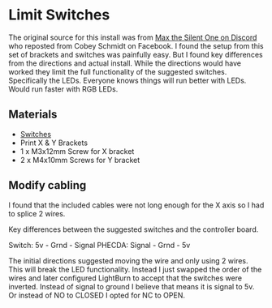 # Limit Switches

The original source for this install was from [Max the Silent One on Discord](https://discord.com/channels/969282195552346202/1072919846850932756/1163711218494746735) who reposted from Cobey Schmidt on Facebook.  I found the setup from this set of brackets and switches was painfully easy.  But I found key differences from the directions and actual install.  While the directions would have worked they limit the full functionality of the suggested switches.  Specifically the LEDs.  Everyone knows things will run better with LEDs.  Would run faster with RGB LEDs.

## Materials

- [Switches](https://www.amazon.com/dp/B07PCN6T6F/ref=cm_sw_r_as_gl_apa_gl_i_WW6GRJDX7JXWW3QNT4D0?linkCode=ml1&tag=geeksatlarge-20)
- Print X & Y Brackets
- 1 x M3x12mm Screw for X bracket
- 2 x M4x10mm Screws for Y bracket

## Modify cabling

I found that the included cables were not long enough for the X axis so I had to splice 2 wires.

Key differences between the suggested switches and the controller board.

Switch: 5v - Grnd - Signal
PHECDA: Signal - Grnd - 5v

The initial directions suggested moving the wire and only using 2 wires.  This will break the LED functionality.  Instead I just swapped the order of the wires and later configured LightBurn to accept that the switches were inverted.  Instead of signal to ground I believe that means it is signal to 5v.  Or instead of NO to CLOSED I opted for NC to OPEN.
